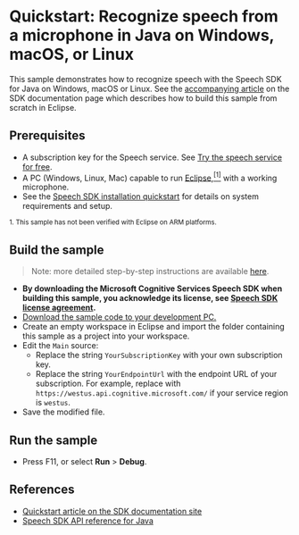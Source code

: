 # Quickstart: Recognize speech from a microphone in Java on Windows, macOS, or Linux

This sample demonstrates how to recognize speech with the Speech SDK for Java on Windows, macOS or Linux.
See the [accompanying article](https://docs.microsoft.com/azure/cognitive-services/speech-service/quickstart-java-jre) on the SDK documentation page which describes how to build this sample from scratch in Eclipse.

## Prerequisites

* A subscription key for the Speech service. See [Try the speech service for free](https://docs.microsoft.com/azure/cognitive-services/speech-service/get-started).
* A PC (Windows, Linux, Mac) capable to run [Eclipse](https://www.eclipse.org),[<sup>[1]</sup>](#footnote1) with a working microphone.
* See the [Speech SDK installation quickstart](https://learn.microsoft.com/azure/ai-services/speech-service/quickstarts/setup-platform?pivots=programming-language-java) for details on system requirements and setup.

<small><a name="footnote1">1</a>. This sample has not been verified with Eclipse on ARM platforms.</small>

## Build the sample

> Note: more detailed step-by-step instructions are available [here](https://docs.microsoft.com/azure/cognitive-services/speech-service/quickstart-java-jre).

* **By downloading the Microsoft Cognitive Services Speech SDK when building this sample, you acknowledge its license, see [Speech SDK license agreement](https://aka.ms/csspeech/license).**
* [Download the sample code to your development PC.](/README.md#get-the-samples)
* Create an empty workspace in Eclipse and import the folder containing this sample as a project into your workspace.
* Edit the `Main` source:
  * Replace the string `YourSubscriptionKey` with your own subscription key.
  * Replace the string `YourEndpointUrl` with the endpoint URL of your subscription.
    For example, replace with `https://westus.api.cognitive.microsoft.com/` if your service region is `westus`.
* Save the modified file.

## Run the sample

* Press F11, or select **Run** \> **Debug**.

## References

* [Quickstart article on the SDK documentation site](https://docs.microsoft.com/azure/cognitive-services/speech-service/quickstart-java-jre)
* [Speech SDK API reference for Java](https://aka.ms/csspeech/javaref)
